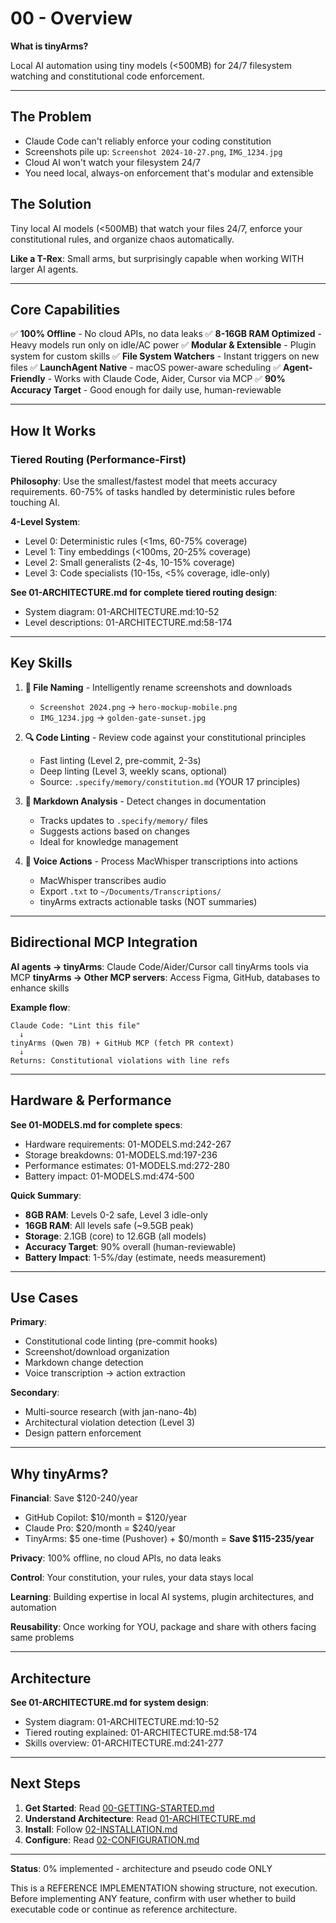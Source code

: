 # 00 - Overview

**What is tinyArms?**

Local AI automation using tiny models (<500MB) for 24/7 filesystem watching and constitutional code enforcement.

---

## The Problem

- Claude Code can't reliably enforce your coding constitution
- Screenshots pile up: `Screenshot 2024-10-27.png`, `IMG_1234.jpg`
- Cloud AI won't watch your filesystem 24/7
- You need local, always-on enforcement that's modular and extensible

## The Solution

Tiny local AI models (<500MB) that watch your files 24/7, enforce your constitutional rules, and organize chaos automatically.

**Like a T-Rex**: Small arms, but surprisingly capable when working WITH larger AI agents.

---

## Core Capabilities

✅ **100% Offline** - No cloud APIs, no data leaks
✅ **8-16GB RAM Optimized** - Heavy models run only on idle/AC power
✅ **Modular & Extensible** - Plugin system for custom skills
✅ **File System Watchers** - Instant triggers on new files
✅ **LaunchAgent Native** - macOS power-aware scheduling
✅ **Agent-Friendly** - Works with Claude Code, Aider, Cursor via MCP
✅ **90% Accuracy Target** - Good enough for daily use, human-reviewable

---

## How It Works

### Tiered Routing (Performance-First)

**Philosophy**: Use the smallest/fastest model that meets accuracy requirements. 60-75% of tasks handled by deterministic rules before touching AI.

**4-Level System**:
- Level 0: Deterministic rules (<1ms, 60-75% coverage)
- Level 1: Tiny embeddings (<100ms, 20-25% coverage)
- Level 2: Small generalists (2-4s, 10-15% coverage)
- Level 3: Code specialists (10-15s, <5% coverage, idle-only)

**See 01-ARCHITECTURE.md for complete tiered routing design**:
- System diagram: 01-ARCHITECTURE.md:10-52
- Level descriptions: 01-ARCHITECTURE.md:58-174

---

## Key Skills

1. **📁 File Naming** - Intelligently rename screenshots and downloads
   - `Screenshot 2024.png` → `hero-mockup-mobile.png`
   - `IMG_1234.jpg` → `golden-gate-sunset.jpg`

2. **🔍 Code Linting** - Review code against your constitutional principles
   - Fast linting (Level 2, pre-commit, 2-3s)
   - Deep linting (Level 3, weekly scans, optional)
   - Source: `.specify/memory/constitution.md` (YOUR 17 principles)

3. **📝 Markdown Analysis** - Detect changes in documentation
   - Tracks updates to `.specify/memory/` files
   - Suggests actions based on changes
   - Ideal for knowledge management

4. **🎤 Voice Actions** - Process MacWhisper transcriptions into actions
   - MacWhisper transcribes audio
   - Export `.txt` to `~/Documents/Transcriptions/`
   - tinyArms extracts actionable tasks (NOT summaries)

---

## Bidirectional MCP Integration

**AI agents → tinyArms**: Claude Code/Aider/Cursor call tinyArms tools via MCP
**tinyArms → Other MCP servers**: Access Figma, GitHub, databases to enhance skills

**Example flow**:
```
Claude Code: "Lint this file"
  ↓
tinyArms (Qwen 7B) + GitHub MCP (fetch PR context)
  ↓
Returns: Constitutional violations with line refs
```

---

## Hardware & Performance

**See 01-MODELS.md for complete specs**:
- Hardware requirements: 01-MODELS.md:242-267
- Storage breakdowns: 01-MODELS.md:197-236
- Performance estimates: 01-MODELS.md:272-280
- Battery impact: 01-MODELS.md:474-500

**Quick Summary**:
- **8GB RAM**: Levels 0-2 safe, Level 3 idle-only
- **16GB RAM**: All levels safe (~9.5GB peak)
- **Storage**: 2.1GB (core) to 12.6GB (all models)
- **Accuracy Target**: 90% overall (human-reviewable)
- **Battery Impact**: 1-5%/day (estimate, needs measurement)

---

## Use Cases

**Primary**:
- Constitutional code linting (pre-commit hooks)
- Screenshot/download organization
- Markdown change detection
- Voice transcription → action extraction

**Secondary**:
- Multi-source research (with jan-nano-4b)
- Architectural violation detection (Level 3)
- Design pattern enforcement

---

## Why tinyArms?

**Financial**: Save $120-240/year
- GitHub Copilot: $10/month = $120/year
- Claude Pro: $20/month = $240/year
- TinyArms: $5 one-time (Pushover) + $0/month = **Save $115-235/year**

**Privacy**: 100% offline, no cloud APIs, no data leaks

**Control**: Your constitution, your rules, your data stays local

**Learning**: Building expertise in local AI systems, plugin architectures, and automation

**Reusability**: Once working for YOU, package and share with others facing same problems

---

## Architecture

**See 01-ARCHITECTURE.md for system design**:
- System diagram: 01-ARCHITECTURE.md:10-52
- Tiered routing explained: 01-ARCHITECTURE.md:58-174
- Skills overview: 01-ARCHITECTURE.md:241-277

---

## Next Steps

1. **Get Started**: Read [00-GETTING-STARTED.md](00-GETTING-STARTED.md)
2. **Understand Architecture**: Read [01-ARCHITECTURE.md](01-ARCHITECTURE.md)
3. **Install**: Follow [02-INSTALLATION.md](02-INSTALLATION.md)
4. **Configure**: Read [02-CONFIGURATION.md](02-CONFIGURATION.md)

---

**Status**: 0% implemented - architecture and pseudo code ONLY

This is a REFERENCE IMPLEMENTATION showing structure, not execution. Before implementing ANY feature, confirm with user whether to build executable code or continue as reference architecture.
